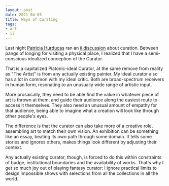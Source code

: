 ```yaml
---
layout: post
date: 2021-04-03
title: Ways of Curating
tags:
- art
- ii
---
```




Last night [Patricia Hurducas](https://flaneuseproject.com/patricia-hurducas/) ran an [ii discussion](https://interintellect.com/event/ways-of-curating-on-art-life-and-knowledge/) about curation. Between pangs of longing for visiting a physical place, I realized that I have a semi-conscious idealized conception of the Curator.

That is a capitalized Platonic-ideal Curator, at the same remove from reality as "The Artist" is from any actually existing painter. My ideal curator also has a lot in common with my ideal critic. Both are broad-spectrum receivers in human form, resonating to an unusually wide range of artistic input. 

More prosaically, they need to be able find the value in whatever piece of art is thrown at them, and guide their audience along the easiest route to access it themselves. They also need an unusual amount of empathy for that audience, being able to imagine what a creation will look like through other people's eyes.

The difference is that the curator can also take more of a creative role, assembling art to match their own vision. An exhibition can be something like an essay, beating its own path through some domain. It tells some stories and ignores others, makes things look different by adjusting their context.

Any actually existing curator, though, is forced to do this within constraints of budge, institutional boundaries and the availability of works. That's why I get so much joy out of playing fantasy curator: I ignore practical limits to design impossible shows with selections from all the collections in all the world.

